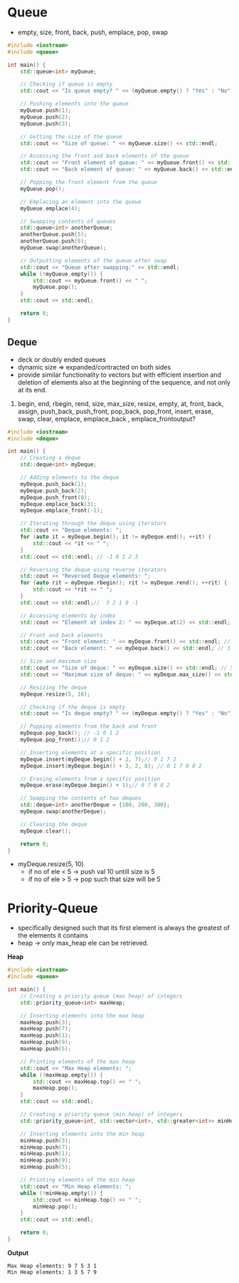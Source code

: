 # Queue

-   empty, size, front, back, push, emplace, pop, swap

```cpp
#include <iostream>
#include <queue>

int main() {
    std::queue<int> myQueue;

    // Checking if queue is empty
    std::cout << "Is queue empty? " << (myQueue.empty() ? "Yes" : "No") << std::endl;

    // Pushing elements into the queue
    myQueue.push(1);
    myQueue.push(2);
    myQueue.push(3);

    // Getting the size of the queue
    std::cout << "Size of queue: " << myQueue.size() << std::endl;

    // Accessing the front and back elements of the queue
    std::cout << "Front element of queue: " << myQueue.front() << std::endl;
    std::cout << "Back element of queue: " << myQueue.back() << std::endl;

    // Popping the front element from the queue
    myQueue.pop();

    // Emplacing an element into the queue
    myQueue.emplace(4);

    // Swapping contents of queues
    std::queue<int> anotherQueue;
    anotherQueue.push(5);
    anotherQueue.push(6);
    myQueue.swap(anotherQueue);

    // Outputting elements of the queue after swap
    std::cout << "Queue after swapping:" << std::endl;
    while (!myQueue.empty()) {
        std::cout << myQueue.front() << " ";
        myQueue.pop();
    }
    std::cout << std::endl;

    return 0;
}
```

## Deque

-   deck or doubly ended queues
-   dynamic size => expanded/contracted on both sides
-   provide similar functionality to vectors but with efficient insertion and deletion of elements also at the beginning of the sequence, and not only at its end.

1. begin, end, rbegin, rend, size, max_size, resize, empty, at, front, back, assign, push_back, push_front, pop_back, pop_front, insert, erase, swap, clear, emplace, emplace_back , emplace_frontoutput?

```cpp
#include <iostream>
#include <deque>

int main() {
    // Creating a deque
    std::deque<int> myDeque;

    // Adding elements to the deque
    myDeque.push_back(1);
    myDeque.push_back(2);
    myDeque.push_front(0);
    myDeque.emplace_back(3);
    myDeque.emplace_front(-1);

    // Iterating through the deque using iterators
    std::cout << "Deque elements: ";
    for (auto it = myDeque.begin(); it != myDeque.end(); ++it) {
        std::cout << *it << " ";
    }
    std::cout << std::endl; // -1 0 1 2 3

    // Reversing the deque using reverse iterators
    std::cout << "Reversed Deque elements: ";
    for (auto rit = myDeque.rbegin(); rit != myDeque.rend(); ++rit) {
        std::cout << *rit << " ";
    }
    std::cout << std::endl;//  3 2 1 0 -1

    // Accessing elements by index
    std::cout << "Element at index 2: " << myDeque.at(2) << std::endl; // 1

    // Front and back elements
    std::cout << "Front element: " << myDeque.front() << std::endl; // -1
    std::cout << "Back element: " << myDeque.back() << std::endl; // 3

    // Size and maximum size
    std::cout << "Size of deque: " << myDeque.size() << std::endl; // 5
    std::cout << "Maximum size of deque: " << myDeque.max_size() << std::endl; //4611686018427387903

    // Resizing the deque
    myDeque.resize(5, 10);

    // Checking if the deque is empty
    std::cout << "Is deque empty? " << (myDeque.empty() ? "Yes" : "No") << std::endl; // No

    // Popping elements from the back and front
    myDeque.pop_back(); // -1 0 1 2
    myDeque.pop_front();// 0 1 2

    // Inserting elements at a specific position
    myDeque.insert(myDeque.begin() + 2, 7);// 0 1 7 2
    myDeque.insert(myDeque.begin() + 3, 2, 8); // 0 1 7 8 8 2

    // Erasing elements from a specific position
    myDeque.erase(myDeque.begin() + 1);// 0 7 8 8 2

    // Swapping the contents of two deques
    std::deque<int> anotherDeque = {100, 200, 300};
    myDeque.swap(anotherDeque);

    // Clearing the deque
    myDeque.clear();

    return 0;
}
```

-   myDeque.resize(5, 10)
    -   if no of ele < 5 -> push val 10 untill size is 5
    -   if no of ele > 5 -> pop such that size will be 5

# Priority-Queue

-   specifically designed such that its first element is always the greatest of the elements it contains
-   heap -> only max_heap ele can be retrieved.

**Heap**

```cpp
#include <iostream>
#include <queue>

int main() {
    // Creating a priority queue (max heap) of integers
    std::priority_queue<int> maxHeap;

    // Inserting elements into the max heap
    maxHeap.push(3);
    maxHeap.push(7);
    maxHeap.push(1);
    maxHeap.push(9);
    maxHeap.push(5);

    // Printing elements of the max heap
    std::cout << "Max Heap elements: ";
    while (!maxHeap.empty()) {
        std::cout << maxHeap.top() << " ";
        maxHeap.pop();
    }
    std::cout << std::endl;

    // Creating a priority queue (min heap) of integers
    std::priority_queue<int, std::vector<int>, std::greater<int>> minHeap;

    // Inserting elements into the min heap
    minHeap.push(3);
    minHeap.push(7);
    minHeap.push(1);
    minHeap.push(9);
    minHeap.push(5);

    // Printing elements of the min heap
    std::cout << "Min Heap elements: ";
    while (!minHeap.empty()) {
        std::cout << minHeap.top() << " ";
        minHeap.pop();
    }
    std::cout << std::endl;

    return 0;
}
```

**Output**

```
Max Heap elements: 9 7 5 3 1
Min Heap elements: 1 3 5 7 9
```
